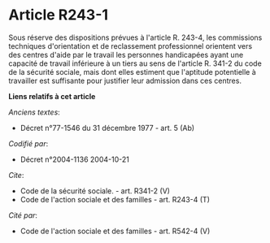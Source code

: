 # Article R243-1

Sous réserve des dispositions prévues à l'article R. 243-4, les commissions techniques d'orientation et de reclassement
professionnel orientent vers des centres d'aide par le travail les personnes handicapées ayant une capacité de travail
inférieure à un tiers au sens de l'article R. 341-2 du code de la sécurité sociale, mais dont elles estiment que l'aptitude
potentielle à travailler est suffisante pour justifier leur admission dans ces centres.

**Liens relatifs à cet article**

_Anciens textes_:

  - Décret n°77-1546 du 31 décembre 1977 - art. 5 (Ab)

_Codifié par_:

  - Décret n°2004-1136 2004-10-21

_Cite_:

  - Code de la sécurité sociale. - art. R341-2 (V)
  - Code de l'action sociale et des familles - art. R243-4 (T)

_Cité par_:

  - Code de l'action sociale et des familles - art. R542-4 (V)

